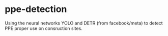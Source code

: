 # ppe-detection
Using the neural networks YOLO and DETR (from facebook/meta) to detect PPE proper use on consruction sites.
